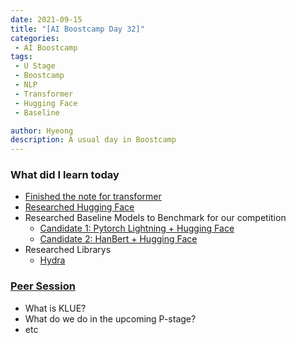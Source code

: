 ```yaml
---
date: 2021-09-15
title: "[AI Boostcamp Day 32]"
categories: 
 - AI Boostcamp
tags:
 - U Stage
 - Boostcamp
 - NLP
 - Transformer
 - Hugging Face
 - Baseline

author: Hyeong
description: A usual day in Boostcamp
---
```

### What did I learn today
- [Finished the note for transformer](https://hyeong01.github.io/nlp/nlp-transformer/)
- [Researched Hugging Face](https://huggingface.co/course/)
- Researched Baseline Models to Benchmark for our competition
    - [Candidate 1: Pytorch Lightning + Hugging Face](https://github.com/PyTorchLightning/lightning-transformers)
    - [Candidate 2: HanBert + Hugging Face](https://github.com/monologg/HanBert-Transformers)
- Researched Librarys
    - [Hydra](https://hydra.cc/docs/intro)


### [Peer Session](https://www.notion.so/nlp-team-9/2021-09-15-17e68ae94b6349c88fd42b7ba1b92bed)
- What is KLUE?
- What do we do in the upcoming P-stage?
- etc